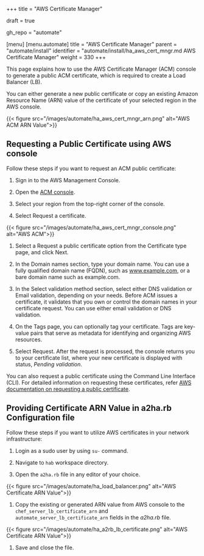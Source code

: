 +++
title = "AWS Certificate Manager"

draft = true

gh_repo = "automate"

[menu]
  [menu.automate]
    title = "AWS Certificate Manager"
    parent = "automate/install"
    identifier = "automate/install/ha_aws_cert_mngr.md AWS Certificate Manager"
    weight = 330
+++

This page explains how to use the AWS Certificate Manager (ACM) console to generate a public ACM certificate, which is required to create a Load Balancer (LB).

You can either generate a new public certificate or copy an existing Amazon Resource Name (ARN) value of the certificate of your selected region in the AWS console.

{{< figure src="/images/automate/ha_aws_cert_mngr_arn.png" alt="AWS ACM ARN Value">}}

## Requesting a Public Certificate using AWS console

Follow these steps if you want to request an ACM public certificate:

1. Sign in to the AWS Management Console.

1. Open the [ACM console](https://console.aws.amazon.com/acm/home).

1. Select your region from the top-right corner of the console.

1. Select Request a certificate.

{{< figure src="/images/automate/ha_aws_cert_mngr_console.png" alt="AWS ACM">}}

1. Select a Request a public certificate option from the Certificate type page, and click Next.

1. In the Domain names section, type your domain name. You can use a fully qualified domain name (FQDN), such as www.example.com, or a bare domain name such as example.com.

1. In the Select validation method section, select either DNS validation or Email validation, depending on your needs. Before ACM issues a certificate, it validates that you own or control the domain names in your certificate request. You can use either email validation or DNS validation.

1. On the Tags page, you can optionally tag your certificate. Tags are key-value pairs that serve as metadata for identifying and organizing AWS resources.

1. Select Request. After the request is processed, the console returns you to your certificate list, where your new certificate is displayed with status, *Pending validation*.

You can also request a public certificate using the Command Line Interface (CLI). For detailed information on requesting these certificates, refer  [AWS documentation on requesting a public certificate](https://docs.aws.amazon.com/acm/latest/userguide/gs-acm-request-public.html).

## Providing Certificate ARN Value in a2ha.rb Configuration file

Follow these steps if you want to utilize AWS certificates in your network infrastructure:

1. Login as a sudo user by using `su-` command.

1. Navigate to `hab` workspace directory.

1. Open the `a2ha.rb` file in any editor of your choice.

{{< figure src="/images/automate/ha_load_balancer.png" alt="AWS Certificate ARN Value">}}

1. Copy the existing or generated ARN value from AWS console to the `chef_server_lb_certificate_arn` and `automate_server_lb_certificate_arn` fields in the *a2ha.rb* file.

{{< figure src="/images/automate/ha_a2rb_lb_certificate.png" alt="AWS Certificate ARN Value">}}

1. Save and close the file.
